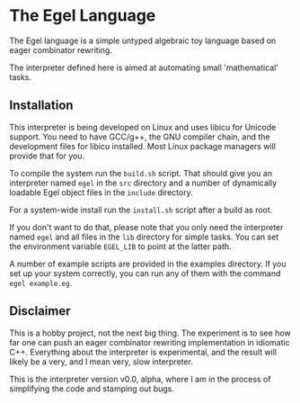 The Egel Language
=================

The Egel language is a simple untyped algebraic toy language based on 
eager combinator rewriting.

The interpreter defined here is aimed at automating small 'mathematical'
tasks.

Installation
------------

This interpreter is being developed on Linux and uses libicu for 
Unicode support. You need to have GCC/g++, the GNU compiler chain,
and the development files for libicu
installed. Most Linux package managers will provide that for you.

To compile the system run the `build.sh` script.
That should give you an interpreter named `egel` in the `src` directory
and a number of dynamically loadable Egel object files in the
`include` directory.

For a system-wide install run the `install.sh` script after a build
as root.

If you don't want to do that, please note that you only need the interpreter
named `egel` and all files in the `lib` directory for simple tasks.
You can set the environment variable `EGEL_LIB` to point 
at the latter path.

A number of example scripts are provided in the examples directory.
If you set up your system correctly, you can run any of them
with the command `egel example.eg`.

Disclaimer
----------

This is a hobby project, not the next big thing. The experiment is to
see how far one can push an eager combinator rewriting implementation in
idiomatic C++. Everything about the interpreter is experimental,
and the result will likely be a very, and I mean very, slow interpreter.

This is the interpreter version v0.0, alpha, where I am in the process
of simplifying the code and stamping out bugs.
